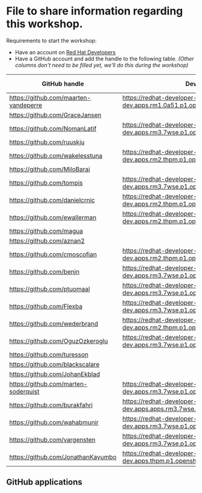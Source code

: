 # File to share information regarding this workshop.

Requirements to start the workshop:

* Have an account on [Red Hat Developers](https://developers.redhat.com)
* Have a GitHub account and add the handle to the following table.
  _(Other columns don't need to be filled yet, we'll do this during the workshop)_

| GitHub handle                         | Developer Hub base domain                                                                                   | GitHub App |
|---------------------------------------|-------------------------------------------------------------------------------------------------------------|------------|
| https://github.com/maarten-vandeperre | https://redhat-developer-hub-ptuomaal-dev.apps.rm1.0a51.p1.openshiftapps.com/api/auth/github/handler/frame          | app-0      |
| https://github.com/GraceJansen        |                                                                                                             | app-0      |
| https://github.com/NomanLatif         | https://redhat-developer-hub-NomanLatif-dev.apps.rm3.7wse.p1.openshiftapps.com/api/auth/github/handler/frame          | app-0      |
| https://github.com/ruuskju            |                                                                                                             | app-0      |
| https://github.com/wakelesstuna       | https://redhat-developer-hub-wakelesstuna-dev.apps.rm2.thpm.p1.openshiftapps.com/api/auth/github/handler/frame          | app-0      |
| https://github.com/MiloBarai          |                                                                                                             | app-0      |
| https://github.com/tompis             |https://redhat-developer-hub-tompis-dev.apps.rm3.7wse.p1.openshiftapps.com/api/auth/github/handler/frame           | app-0      |
| https://github.com/danielcrnic        |https://redhat-developer-hub-danielcrnic-dev.apps.rm2.thpm.p1.openshiftapps.com/api/auth/github/handler/frame                                                                                                                | app-0      |
| https://github.com/ewallerman         |https://redhat-developer-hub-ewallerman-dev.apps.rm2.thpm.p1.openshiftapps.com/api/auth/github/handler/frame          | app-0      |
| https://github.com/magua              |                                                                                                             | app-1      |
| https://github.com/aznan2             |                                                                                                             | app-1      |
| https://github.com/cmoscofian         | https://redhat-developer-hub-cmoscofian-dev.apps.rm2.thpm.p1.openshiftapps.com/api/auth/github/handler/frame | app-1      |
| https://github.com/benjn              | https://redhat-developer-hub-benjn-dev.apps.rm3.7wse.p1.openshiftapps.com/api/auth/github/handler/frame     | app-1      |
| https://github.com/ptuomaal           |  https://redhat-developer-hub-ptuomaal-dev.apps.rm3.7wse.p1.openshiftapps.com/api/auth/github/handler/frame          | app-1      |
| https://github.com/Flexba             | https://redhat-developer-hub-Flexba-dev.apps.rm3.7wse.p1.openshiftapps.com/api/auth/github/handler/frame          | app-1      |
| https://github.com/wederbrand         | https://redhat-developer-hub-wederbrand-dev.apps.rm2.thpm.p1.openshiftapps.com/api/auth/github/handler/frame          | app-1      |
| https://github.com/OguzOzkeroglu      | https://redhat-developer-hub-OguzOzkeroglu-dev.apps.rm3.7wse.p1.openshiftapps.com/api/auth/github/handler/frame          | app-1      |
| https://github.com/turesson           |                                                                                                             | app-1      |
| https://github.com/blackscalare       |                                                                                                             | app-2      |
| https://github.com/JohanEkblad        |                                                                                                             | app-2      |
| https://github.com/marten-soderquist  | https://redhat-developer-hub-marten-soderquist-dev.apps.rm3.7wse.p1.openshiftapps.com/api/auth/github/handler/frame          | app-2      |
| https://github.com/burakfahri         | https://redhat-developer-hub-burakfahri-dev.apps.apps.rm3.7wse.p1.openshiftapps.com                                        | app-2      |
| https://github.com/wahabmunir         | https://redhat-developer-hub-wahabmunir-dev.apps.rm3.7wse.p1.openshiftapps.com/api/auth/github/handler/frame          | app-2      |
| https://github.com/vargensten         | https://redhat-developer-hub-vargensten-dev.apps.rm3.7wse.p1.openshiftapps.com/api/auth/github/handler/frame          | app-2      |
| https://github.com/JonathanKayumbo    |https://redhat-developer-hub-JonathanKayumbo-dev.apps.thpm.p1.openshiftapps.com/api/auth/github/handler/frame          | app-2      |

## GitHub applications
